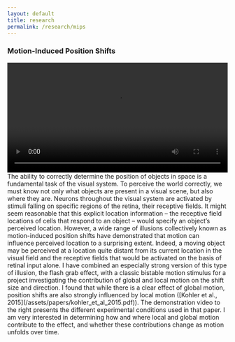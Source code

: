 ```yaml
---
layout: default
title: research
permalink: /research/mips
---
```

### Motion-Induced Position Shifts
<span class="big-image">
	<video controls="controls" width="100%">
	  		<source src="/assets/demos/globalmotiongrab.mov" type="video/mov"/>
	  		<source src="/assets/demos/globalmotiongrab.ogv" type="video/ogg"/>
	 		<source src="/assets/demos/globalmotiongrab.webm" type="video/webm"/>Your browser doesn't seem to support the video tag.
	</video>
</span>
The ability to correctly determine the position of objects in space is a fundamental task of the visual system. To perceive the world correctly, we must know not only what objects are present in a visual scene, but also where they are. Neurons throughout the visual system are activated by stimuli falling on specific regions of the retina, their receptive fields. It might seem reasonable that this explicit location information – the receptive field locations of cells that respond to an object – would specify an object’s perceived location. However, a wide range of illusions collectively known as motion-induced position shifts have demonstrated that motion can influence perceived location to a surprising extent. Indeed, a moving object may be perceived at a location quite distant from its current location in the visual field and the receptive fields that would be activated on the basis of retinal input alone. I have combined an especially strong version of this type of illusion, the flash grab effect, with a classic bistable motion stimulus for a project investigating the contribution of global and local motion on the shift size and direction. I found that while there is a clear effect of global motion, position shifts are also strongly influenced by local motion ([Kohler et al., 2015](/assets/papers/kohler_et_al_2015.pdf)). The demonstration video to the right presents the different experimental conditions used in that paper. I am very interested in determining how and where local and global motion contribute to the effect, and whether these contributions change as motion unfolds over time. 